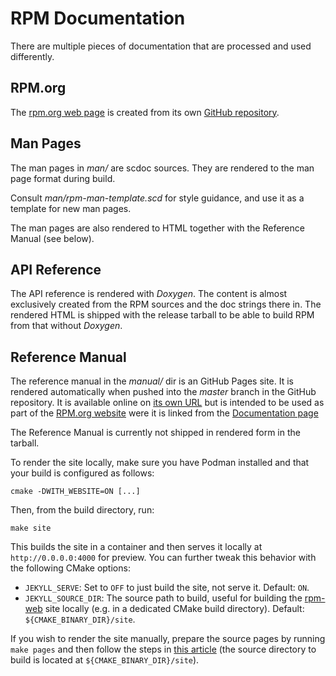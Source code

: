 RPM Documentation
=================

There are multiple pieces of documentation that are processed and used differently.

RPM.org
-------

The [rpm.org web page](https://rpm.org/) is created from its own [GitHub repository](https://github.com/rpm-software-management/rpm-web).

Man Pages
---------

The man pages in *man/* are scdoc sources. 
They are rendered to the man page format during build.

Consult *man/rpm-man-template.scd* for style guidance, and use it
as a template for new man pages.

The man pages are also rendered to HTML together with the Reference Manual (see below).

API Reference
-------------

The API reference is rendered with *Doxygen*. The content is almost exclusively created from the RPM sources and the doc strings there in. The rendered HTML is shipped with the release tarball to be able to build RPM from that without *Doxygen*.

Reference Manual
----------------

The reference manual in the *manual/* dir is an GitHub Pages site. It is rendered automatically when pushed into the *master* branch in the GitHub repository. It is available online on [its own URL](https://rpm-software-management.github.io/rpm/manual/) but is intended to be used as part of the [RPM.org website](https://rpm.org/) were it is linked from the [Documentation page](https://rpm.org/documentation.html)

The Reference Manual is currently not shipped in rendered form in the tarball.

To render the site locally, make sure you have Podman installed and that your
build is configured as follows:

    cmake -DWITH_WEBSITE=ON [...]

Then, from the build directory, run:

    make site

This builds the site in a container and then serves it locally at
`http://0.0.0.0:4000` for preview.  You can further tweak this behavior with
the following CMake options:

- `JEKYLL_SERVE`: Set to `OFF` to just build the site, not serve it.  Default:
  `ON`.
- `JEKYLL_SOURCE_DIR`: The source path to build, useful for building the
  [rpm-web](https://github.com/rpm-software-management/rpm-web) site locally
  (e.g. in a dedicated CMake build directory).  Default:
  `${CMAKE_BINARY_DIR}/site`.

If you wish to render the site manually, prepare the source pages by running
`make pages` and then follow the steps in [this
article](https://docs.github.com/en/pages/setting-up-a-github-pages-site-with-jekyll/testing-your-github-pages-site-locally-with-jekyll)
(the source directory to build is located at `${CMAKE_BINARY_DIR}/site`).
